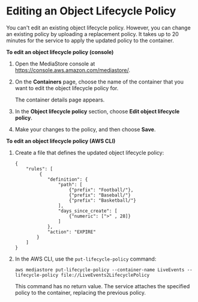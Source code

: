 # Editing an Object Lifecycle Policy<a name="policies-object-lifecycle-change"></a>

You can't edit an existing object lifecycle policy\. However, you can change an existing policy by uploading a replacement policy\. It takes up to 20 minutes for the service to apply the updated policy to the container\. 

**To edit an object lifecycle policy \(console\)**

1. Open the MediaStore console at [https://console\.aws\.amazon\.com/mediastore/](https://console.aws.amazon.com/mediastore/)\.

1. On the **Containers** page, choose the name of the container that you want to edit the object lifecycle policy for\.

   The container details page appears\. 

1. In the **Object lifecycle policy** section, choose **Edit object lifecycle policy**\.

1. Make your changes to the policy, and then choose **Save**\.

**To edit an object lifecycle policy \(AWS CLI\)**

1. Create a file that defines the updated object lifecycle policy:

   ```
   {        
       "rules": [
            {
               "definition": {
                   "path": [ 
                       {"prefix": "Football/"}, 
                       {"prefix": "Baseball/"}
                       {"prefix": "Basketball/"}
                   ],
                   "days_since_create": [
                       {"numeric": [">" , 28]}
                   ]
               },
               "action": "EXPIRE"
           }
       ]
   }
   ```

1. In the AWS CLI, use the `put-lifecycle-policy` command:

   ```
   aws mediastore put-lifecycle-policy --container-name LiveEvents --lifecycle-policy file://LiveEvents2LifecyclePolicy
   ```

   This command has no return value\. The service attaches the specified policy to the container, replacing the previous policy\.